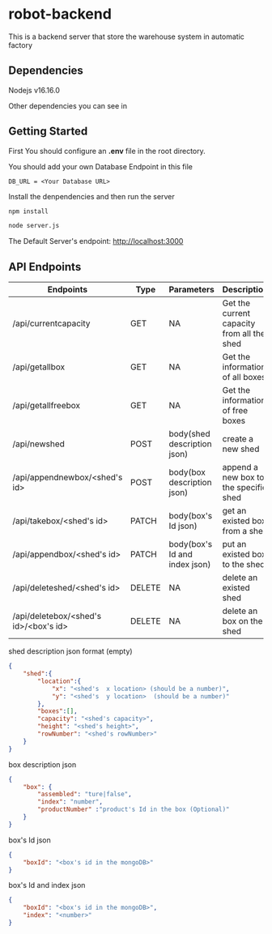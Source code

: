 # robot-backend
This is a backend server that store the warehouse system in automatic factory

## Dependencies
Nodejs v16.16.0

Other dependencies you can see in 

## Getting Started 

First You should configure an **.env** file in the root directory.

You should add your own Database Endpoint in this file 

```
DB_URL = <Your Database URL>
```

Install the denpendencies and then run the server 

```bash
npm install

node server.js
```

The Default Server's endpoint: 
[http://localhost:3000](http://localhost:3000)

## API Endpoints

Endpoints | Type | Parameters | Description
--- | --- | --- | ---
/api/currentcapacity | GET | NA | Get the current capacity from all the shed
/api/getallbox | GET | NA | Get the information of all boxes
/api/getallfreebox | GET | NA | Get the information of free boxes
/api/newshed | POST | body(shed description json) | create a new shed
/api/appendnewbox/<shed's id> | POST | body(box description json) | append a new box to the specific shed 
/api/takebox/<shed's id> | PATCH | body(box's Id json) | get an existed box from a shed
/api/appendbox/<shed's id> | PATCH | body(box's Id and index json) | put an existed box to the shed
/api/deleteshed/<shed's id> | DELETE | NA | delete an existed shed
/api/deletebox/<shed's id>/<box's id> | DELETE | NA | delete an box on the shed

shed description json format (empty)
```json
{
    "shed":{
        "location":{
            "x": "<shed's  x location> (should be a number)",
            "y": "<shed's  y location>  (should be a number)"
        },
        "boxes":[],
        "capacity": "<shed's capacity>",
        "height": "<shed's height>",
        "rowNumber": "<shed's rowNumber>"
    }
}
```

box description json

```json
{
    "box": {
        "assembled": "ture|false",
        "index": "number",
        "productNumber" :"product's Id in the box (Optional)"
    }
}
```

box's Id json

```json
{
    "boxId": "<box's id in the mongoDB>"
}
```

box's Id and index json

```json
{
    "boxId": "<box's id in the mongoDB>",
    "index": "<number>"
}
```
